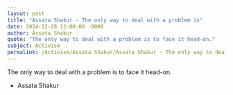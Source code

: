 ```yaml
---
layout: post
title: "Assata Shakur - The only way to deal with a problem is"
date: 2024-12-28 12:00:00 -0000
author: Assata Shakur
quote: "The only way to deal with a problem is to face it head-on."
subject: Activism
permalink: /Activism/Assata Shakur/Assata Shakur - The only way to deal with a problem is
---
```


The only way to deal with a problem is to face it head-on.

- Assata Shakur
